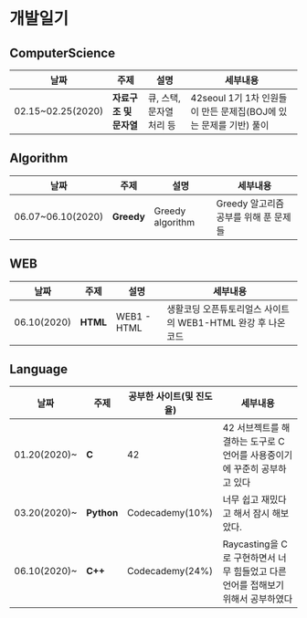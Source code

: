 # 개발일기

## ComputerScience

|날짜|주제|설명|세부내용|
|---|---|---|---|
|02.15~02.25(2020)|**자료구조 및 문자열**|큐, 스택, 문자열 처리 등|42seoul 1기 1차 인원들이 만든 문제집(BOJ에 있는 문제를 기반) 풀이|

## Algorithm

|날짜|주제|설명|세부내용|
|---|---|---|---|
|06.07~06.10(2020)|**Greedy**|Greedy algorithm|Greedy 알고리즘 공부를 위해 푼 문제들|

## WEB

|날짜|주제|설명|세부내용|
|---|---|---|---|
|06.10(2020)|**HTML**|WEB1 - HTML|생활코딩 오픈튜토리얼스 사이트의 WEB1-HTML 완강 후 나온 코드|

## Language

|날짜|주제|공부한 사이트(및 진도율)|세부내용|
|---|---|---|---|
|01.20(2020)~|**C**|42|42 서브젝트를 해결하는 도구로 C언어를 사용중이기에 꾸준히 공부하고 있다|
|03.20(2020)~|**Python**|Codecademy(10%)|너무 쉽고 재밌다고 해서 잠시 해보았다.|
|06.10(2020)~|**C++**|Codecademy(24%)|Raycasting을 C로 구현하면서 너무 힘들었고 다른 언어를 접해보기 위해서 공부하였다|
